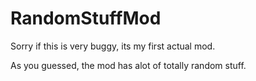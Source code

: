 # RandomStuffMod
Sorry if this is very buggy, its my first actual mod.

As you guessed, the mod has alot of totally random stuff.
